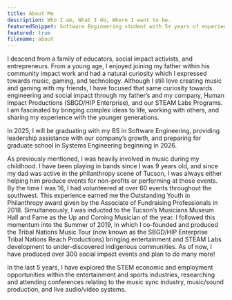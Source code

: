 ```yaml
---
title: About Me
description: Who I am, What I do, Where I want to be.
featuredSnippet: Software Engineering student with 5+ years of experience leading social impact initiatives and managing complex technical projects. Proven track record of producing over 300 community events, including innovative STEAM education programs for underserved communities through Human Impact Productions. Combines strong technical foundation with exceptional project management skills and a passion for leveraging technology for social good.
featured: true
filename: about
---
```


I descend from a family of educators, social impact activists, and entrepreneurs. From a young age, I enjoyed joining my father within his community impact work and had a natural curiosity which I expressed towards music, gaming, and technology. Although I still love creating music and gaming with my friends, I have focused that same curiosity towards engineering and social impact through my father’s and my company, Human Impact Productions (SBGD/HIP Enterprise), and our STEAM Labs Programs. I am fascinated by bringing complex ideas to life, working with others, and sharing my experience with the younger generations.

In 2025, I will be graduating with my BS in Software Engineering, providing leadership assistance with our company’s growth, and preparing for graduate school in Systems Engineering beginning in 2026. 

As previously mentioned, I was heavily involved in music during my childhood. I have been playing in bands since I was 9 years old, and since my dad was active in the philanthropy scene of Tucson, I was always either helping him produce events for non-profits or performing at those events. By the time I was 16, I had volunteered at over 60 events throughout the southwest. This experience earned me the Outstanding Youth in Philanthropy award given by the Associate of Fundraising Professionals in 2018. Simultaneously, I was inducted to the Tucson’s Musicians Museum Hall and Fame as the Up and Coming Musician of the year. I followed this momentum into the Summer of 2019, in which I co-founded and produced the Tribal Nations Music Tour (now known as the SBGD/HIP Enterprise Tribal Nations Reach Productions) bringing entertainment and STEAM Labs development to under-discovered indigenous communities. As of now, I have produced over 300 social impact events and plan to do many more!

In the last 5 years, I have explored the STEM economic and employment opportunities within the entertainment and sports industries, researching and attending conferences relating to the music sync industry, music/sound production, and live audio/video systems.